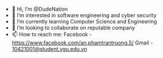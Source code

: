 - 👋 Hi, I’m @DudeNation
- 👀 I’m interested in software engineering and cyber security
- 🌱 I’m currently learning Computer Science and Engineering
- 💞️ I’m looking to collaborate on reputable company
- 📫 How to reach me: 
Facebook - https://www.facebook.com/an.phamtrantruong.5/
Gmail - 10421001@student.vgu.edu.vn

<!---
DudeNation/DudeNation is a ✨ special ✨ repository because its `README.md` (this file) appears on your GitHub profile.
You can click the Preview link to take a look at your changes.
--->
